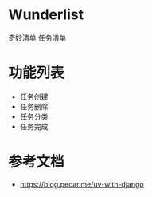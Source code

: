# Wunderlist
奇妙清单 任务清单

# 功能列表
* 任务创建
* 任务删除
* 任务分类
* 任务完成


# 参考文档
- https://blog.pecar.me/uv-with-django